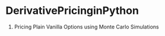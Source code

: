 DerivativePricinginPython
=======================

1. Pricing Plain Vanilla Options using Monte Carlo Simulations
